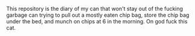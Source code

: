 This repository is the diary of my can that won't stay out of the fucking garbage can trying to pull out a mostly eaten chip bag, store the chip bag under the bed, and munch on chips at 6 in the morning. On god fuck this cat.